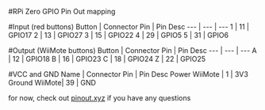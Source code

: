 #RPi Zero GPIO Pin Out mapping

#Input (red buttons)
Button | Connector Pin | Pin Desc
--- | --- | ---
1 | 11 | GPIO17
2 | 13 | GPIO27
3 | 15 | GPIO22 
4 | 29 | GPIO5 
5 | 31 | GPIO6 

#Output (WiiMote buttons)
Button | Connector Pin | Pin Desc
--- | --- | ---
A | 12 | GPIO18
B | 16 | GPIO23
C | 18 | GPIO24 
Z | 22 | GPIO25
 
#VCC and GND
Name | Connector Pin | Pin Desc
Power WiiMote | 1 | 3V3
Ground WiiMote| 39 | GND 

for now, check out [pinout.xyz](https://pinout.xyz/#) if you have any questions
